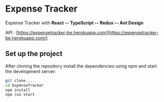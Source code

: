 # Expense Tracker 
Expense Tracker with **React -- TypeScript -- Redux -- Ant Design**

API : [https://expensetracker-be.herokuapp.com](https://expensetracker-be.herokuapp.com/)

## Set up the project
After cloning the repository install the dependencies using npm and start the development server:

```bash
git clone ...
cd ExpenseTracker
npm install
npm run start
```